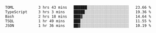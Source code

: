 <!--START_SECTION:waka-->

```txt
TOML           3 hrs 43 mins   ██████░░░░░░░░░░░░░░░░░░░   23.66 %
TypeScript     3 hrs 3 mins    █████░░░░░░░░░░░░░░░░░░░░   19.36 %
Bash           2 hrs 18 mins   ███▓░░░░░░░░░░░░░░░░░░░░░   14.64 %
TSQL           1 hr 49 mins    ███░░░░░░░░░░░░░░░░░░░░░░   11.55 %
JSON           1 hr 36 mins    ██▓░░░░░░░░░░░░░░░░░░░░░░   10.19 %
```

<!--END_SECTION:waka-->